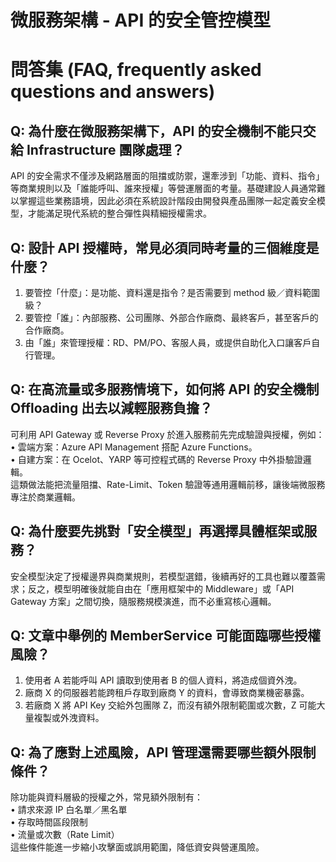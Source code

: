 # 微服務架構 - API 的安全管控模型

# 問答集 (FAQ, frequently asked questions and answers)

## Q: 為什麼在微服務架構下，API 的安全機制不能只交給 Infrastructure 團隊處理？
API 的安全需求不僅涉及網路層面的阻擋或防禦，還牽涉到「功能、資料、指令」等商業規則以及「誰能呼叫、誰來授權」等營運層面的考量。基礎建設人員通常難以掌握這些業務語境，因此必須在系統設計階段由開發與產品團隊一起定義安全模型，才能滿足現代系統的整合彈性與精細授權需求。

## Q: 設計 API 授權時，常見必須同時考量的三個維度是什麼？
1. 要管控「什麼」：是功能、資料還是指令？是否需要到 method 級／資料範圍級？  
2. 要管控「誰」：內部服務、公司團隊、外部合作廠商、最終客戶，甚至客戶的合作廠商。  
3. 由「誰」來管理授權：RD、PM/PO、客服人員，或提供自助化入口讓客戶自行管理。

## Q: 在高流量或多服務情境下，如何將 API 的安全機制 Offloading 出去以減輕服務負擔？
可利用 API Gateway 或 Reverse Proxy 於進入服務前先完成驗證與授權，例如：
• 雲端方案：Azure API Management 搭配 Azure Functions。  
• 自建方案：在 Ocelot、YARP 等可控程式碼的 Reverse Proxy 中外掛驗證邏輯。  
這類做法能把流量阻擋、Rate-Limit、Token 驗證等通用邏輯前移，讓後端微服務專注於商業邏輯。

## Q: 為什麼要先挑對「安全模型」再選擇具體框架或服務？
安全模型決定了授權邊界與商業規則，若模型選錯，後續再好的工具也難以覆蓋需求；反之，模型明確後就能自由在「應用框架中的 Middleware」或「API Gateway 方案」之間切換，隨服務規模演進，而不必重寫核心邏輯。

## Q: 文章中舉例的 MemberService 可能面臨哪些授權風險？
1. 使用者 A 若能呼叫 API 讀取到使用者 B 的個人資料，將造成個資外洩。  
2. 廠商 X 的伺服器若能跨租戶存取到廠商 Y 的資料，會導致商業機密暴露。  
3. 若廠商 X 將 API Key 交給外包團隊 Z，而沒有額外限制範圍或次數，Z 可能大量複製或外洩資料。  

## Q: 為了應對上述風險，API 管理還需要哪些額外限制條件？
除功能與資料層級的授權之外，常見額外限制有：  
• 請求來源 IP 白名單／黑名單  
• 存取時間區段限制  
• 流量或次數（Rate Limit）  
這些條件能進一步縮小攻擊面或誤用範圍，降低資安與營運風險。